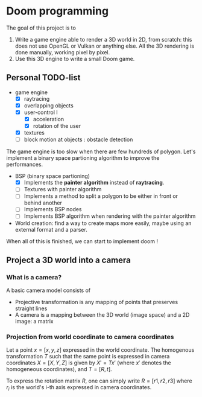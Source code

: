 # Doom programming

The goal of this project is to 

1. Write a game engine able to render a 3D world in 2D, from scratch: this does not use OpenGL or Vulkan or anything else. All the 3D rendering is done manually, working pixel by pixel.
2. Use this 3D engine to write a small Doom game.

## Personal TODO-list

- game engine
    - [x] raytracing
    - [x] overlapping objects
    - [x] user-control I
      - [x] acceleration
      - [x] rotation of the user
    - [x] textures
    - [ ] block motion at objects : obstacle detection

The game engine is too slow when there are few hundreds of polygon. Let's implement a binary space partioning algorithm to improve the performances.

- BSP (binary space partioning)
  - [x] Implements the **painter algorithm** instead of **raytracing**.
  - [ ] Textures with painter algorithm
  - [ ] Implements a method to split a polygon to be either in front or behind another 
  - [ ] Implements BSP nodes 
  - [ ] Implements BSP algorithm when rendering with the painter algorithm

- World creation: find a way to create maps more easily, maybe using an external format and a parser.

When all of this is finished, we can start to implement doom !

## Project a 3D world into a camera

### What is a camera?

A basic camera model consists of

* Projective transformation is any mapping of points that preserves straight lines
* A camera is a mapping between the 3D world (image space) and a 2D image: a matrix

### Projection from world coordinate to camera coordinates

Let a point $x = [x,y,z]$ expressed in the world coordinate. The homogenous transformation $T$ such that the same point is expressed in camera coordinates $X = [X,Y,Z]$ is given by $X' = T x'$ (where $x'$ denotes the homogeneous coordinates), and $T = [R, t]$.

To express the rotation matrix $R$, one can simply write $R = [r1, r2, r3]$ where $r_i$ is the world's i-th axis expressed in camera coordinates.
